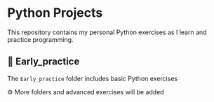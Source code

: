 # Python Projects

This repository contains my personal Python exercises as I learn and practice programming.

## 📁 Early_practice

The `Early_practice` folder includes basic Python exercises

⚙️ More folders and advanced exercises will be added
